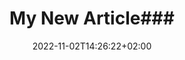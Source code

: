---
title: "My New Article###"
description: 
date: 2022-11-02T14:26:22+02:00
image: 
math: 
license: 
hidden: false
comments: true
draft: true
---